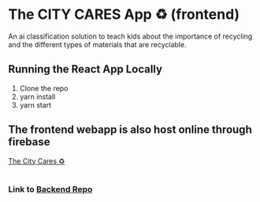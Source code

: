 # The CITY CARES App ♻️ (frontend)
An ai classification solution to teach kids about the importance of recycling and the different types of materials that are recyclable.

## Running the React App Locally
  1. Clone the repo
  2. yarn install
  3. yarn start
 ## The frontend webapp is also host online through firebase
 [The City Cares ♻️](city-cares.web.app) 
 
 
#

### Link to [Backend Repo](https://github.com/aperdomoll90/city-cares-api) 
